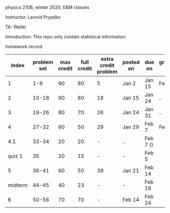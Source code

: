 physics 210B, winter 2020, E&M classes

Instructor: Leonid Pryadko

TA: Weilei 

Introduction: This repo only contain statistical information.

homework record

|   index | problem set | max credit | full credit | extra credit problem | posted on | due on   | graded on |
|---------|-------------|------------|-------------|----------------------|-----------|----------|-----------|
|       1 |         1-9 |         90 |          80 |                    5 | Jan 2     | Jan 15   | Feb 15    |
|       2 |       10-18 |         90 |          80 |                   18 | Jan 15    | Jan 24   | ..        |
|       3 |       19-26 |         80 |          70 |                   26 | Jan 24    | Jan 31   | ..        |
|       4 |       27-32 |         60 |          50 |                   29 | Jan 29    | Feb 7    | Feb 18    |
|     4.1 |       33-34 |         20 |          20 |                    - | ..        | Feb 7 () |           |
|  quiz 1 |          35 |         20 |          15 |                    - | -         | Feb 5    |           |
|       5 |       36-41 |         60 |          50 |                   39 | Jan 21    | Feb 14   |           |
| midterm |       44-45 |         40 |          23 |                    - | -         | Feb 19   |           |
|       6 |       50-56 |         70 |          70 |                    - | Feb 14    | Feb 24   |           |

